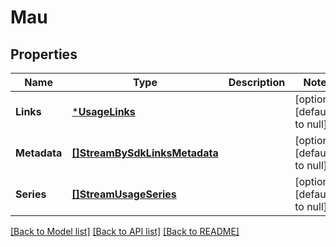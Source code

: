 # Mau

## Properties
Name | Type | Description | Notes
------------ | ------------- | ------------- | -------------
**Links** | [***UsageLinks**](UsageLinks.md) |  | [optional] [default to null]
**Metadata** | [**[]StreamBySdkLinksMetadata**](StreamBySDKLinksMetadata.md) |  | [optional] [default to null]
**Series** | [**[]StreamUsageSeries**](StreamUsageSeries.md) |  | [optional] [default to null]

[[Back to Model list]](../README.md#documentation-for-models) [[Back to API list]](../README.md#documentation-for-api-endpoints) [[Back to README]](../README.md)


